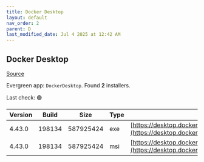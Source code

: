 ```yaml
---
title: Docker Desktop
layout: default
nav_order: 2
parent: D
last_modified_date: Jul 4 2025 at 12:42 AM
---
```


## Docker Desktop

[Source](https://www.docker.com/products/docker-desktop/)

Evergreen app: `DockerDesktop`. Found **2** installers.

Last check: 🟢

| Version | Build  | Size      | Type | URI                                                                                                                                                                    |
| ------- | ------ | --------- | ---- | ---------------------------------------------------------------------------------------------------------------------------------------------------------------------- |
| 4.43.0  | 198134 | 587925424 | exe  | [https://desktop.docker.com/win/main/amd64/198134/Docker%20Desktop%20Installer.exe](https://desktop.docker.com/win/main/amd64/198134/Docker%20Desktop%20Installer.exe) |
| 4.43.0  | 198134 | 587925424 | msi  | [https://desktop.docker.com/win/main/amd64/198134/DockerDesktop.msi](https://desktop.docker.com/win/main/amd64/198134/DockerDesktop.msi)                               |
